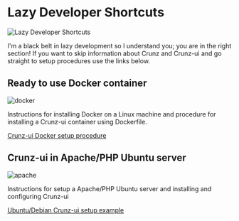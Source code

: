 # Lazy Developer Shortcuts

![Lazy Developer Shortcuts](https://user-images.githubusercontent.com/9921890/160165019-4c163fd7-cc5e-4b89-ade2-dcdfbbc9df30.png)

I'm a black belt in lazy development so I understand you; you are in the right section! If you want to skip information about Crunz and Crunz-ui and go straight to setup procedures use the links below.

## Ready to use Docker container

![docker](https://user-images.githubusercontent.com/9921890/160177107-15558348-d185-448d-8113-74fe700bd9f7.png)

Instructions for installing Docker on a Linux machine and procedure for installing a Crunz-ui container using Dockerfile.

[Crunz-ui Docker setup procedure](DOCKER.md)

## Crunz-ui in Apache/PHP Ubuntu server

![apache](https://user-images.githubusercontent.com/9921890/160177102-5ef7f54c-e10d-4e40-bde0-6303b9716b13.png)

Instructions for setup a Apache/PHP Ubuntu server and installing and configuring Crunz-ui

[Ubuntu/Debian Crunz-ui setup example](UBUNTU_EXPL.md)
